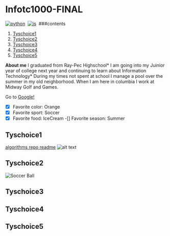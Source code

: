 # Infotc1000-FINAL 
[![python](https://img.shields.io/static/v1?label=python&message=3.7&color=<COLOR>)](https://www.python.org/)&nbsp;
[![js](https://img.shields.io/static/v1?label=javascript&message=1.8.5&color=<COLOR>)](https://www.javascript.com/)&nbsp;
###contents
1. [Tyschoice1](#Tyschoice1)
2. [Tyschoice2](#Tyschoice2)
3. [Tyschoice3](#Tyschoice3)
4. [Tyschoice4](#Tyschoice4)
5. [Tyschoice5](#Tyschoice5)

**About me** I graduated from Ray-Pec Highschool* I am going into my Juinior year of college next year and continuing to learn about Information Technology* During my times not spent at school I manage a pool over the summer in my old neighborhood. When I am here in columbia I work at Midway Golf and Games.

Go to [Google!](https://google.com)

-[x] Favorite color: Orange
-[x] Favorite sport: Soccer
-[x] Favorite food: IceCream
-[] Favorite season: Summer

## Tyschoice1
[algorithms repo readme](https://github.com/TheAlgorithms/Python/blob/master/README.md)
![alt text](https://github.com/[username]/[reponame]/blob/[branch]/image.jpg?raw=true)

## Tyschoice2
<img src="soccerball.svg" alt="Soccer Ball">

## Tyschoice3

## Tyschoice4

## Tyschoice5